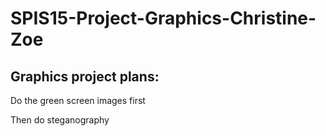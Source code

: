 # SPIS15-Project-Graphics-Christine-Zoe
Graphics project plans:
------------------------
Do the green screen images first 

Then do steganography
